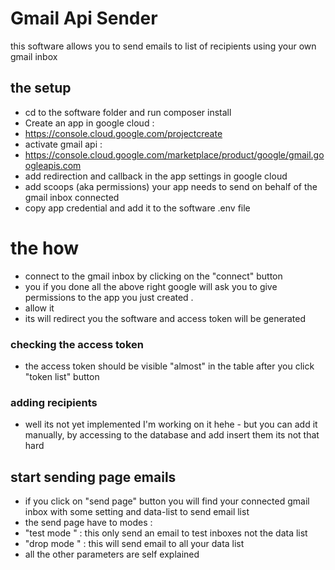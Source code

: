 
# Gmail Api Sender

this software allows you to send emails to list of recipients using your own gmail inbox 

## the setup  
- cd to the software folder and run composer install
- Create an app in google cloud :
- https://console.cloud.google.com/projectcreate
- activate gmail api : 
- https://console.cloud.google.com/marketplace/product/google/gmail.googleapis.com
- add redirection and callback in the app  settings in google cloud
- add scoops (aka permissions) your app needs to send on behalf of the gmail inbox connected
- copy app credential and add it to the software .env file

# the how 
- connect to the gmail inbox by clicking on the "connect" button
- you if you done all the above right google will ask you to give permissions to the app you just created .
- allow it
- its will redirect you the software and access token will be generated 
### checking the access token 
- the access token should be visible "almost" in the table after you click  "token list" button 
### adding recipients 
- well its not yet implemented I'm working on it hehe - but you can add it manually, by accessing to the database and add insert them
its not that hard 
## start sending page emails
- if you click on "send page" button you will find your connected gmail inbox with some setting and data-list to send email list 
- the send page have to modes :
- "test mode " : this only send an email to test inboxes not the data list 
- "drop mode "  : this will send email to all your data list 
- all the other parameters are self explained 